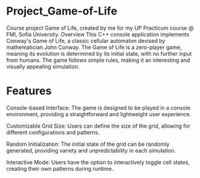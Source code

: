 # Project_Game-of-Life
Course project Game of Life, created by me for my UP Practicum course @ FMI, Sofia University.
Overview
This C++ console application implements Conway's Game of Life, a classic cellular automaton devised by mathematician John Conway. 
The Game of Life is a zero-player game, meaning its evolution is determined by its initial state, with no further input from humans. 
The game follows simple rules, making it an interesting and visually appealing simulation.

# Features
Console-based Interface: The game is designed to be played in a console environment, providing a straightforward and lightweight user experience.

Customizable Grid Size: Users can define the size of the grid, allowing for different configurations and patterns.

Random Initialization: The initial state of the grid can be randomly generated, providing variety and unpredictability in each simulation.

Interactive Mode: Users have the option to interactively toggle cell states, creating their own patterns during runtime.

